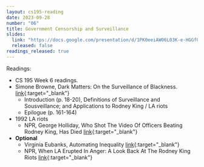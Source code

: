 ```yaml
---
layout: cs195-reading
date: 2023-09-28
number: "06"
title: Government Censorship and Surveillance
slides:
  link: "https://docs.google.com/presentation/d/1PK0eeiAW06L03K-e-HGGfQdSG_wcG4dfqI-yMFBNlpc/edit"
  released: false
readings_released: true
---
```


Readings:
- CS 195 Week 6 readings.
- Simone Browne, Dark Matters: On the Surveillance of Blackness. [link](https://ebookcentral-proquest-com.libproxy.berkeley.edu/lib/berkeley-ebooks/detail.action?pq-origsite=primo&docID=2194890){:target="\_blank"}
  - Introduction (p. 18-20), Definitions of Surveillance and Sousveillance; and Applications to Rodney King / LA riots
  - Epilogue (p. 161-164)
- 1992 LA riots
  - NPR, George Holliday, Who Shot The Video Of Officers Beating Rodney King, Has Died [link](https://www.npr.org/2021/09/21/1039236256/george-holliday-who-shot-the-video-of-officers-beating-rodney-king-has-died){:target="\_blank"}
- **Optional**
  - Virginia Eubanks, Automating Inequality [link](https://drive.google.com/file/d/11d35AjZKZdcZGh-ydW3vUsE7LsLnbLxa/view?usp=sharing){:target="\_blank"}
  -  NPR, When LA Erupted In Anger: A Look Back At The Rodney King Riots [link](https://www.npr.org/2017/04/26/524744989/when-la-erupted-in-anger-a-look-back-at-the-rodney-king-riots){:target="\_blank"}